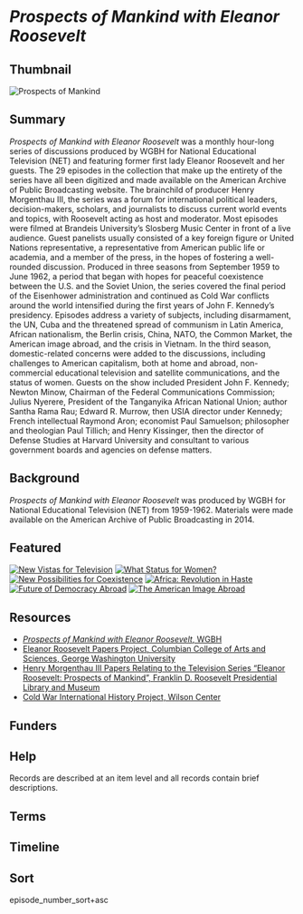 # <em>Prospects of Mankind with Eleanor Roosevelt</em>

## Thumbnail

![<em>Prospects of Mankind</em>](https://s3.amazonaws.com/americanarchive.org/special-collections/Roosevelt.jpg "Prospects of Mankind")

## Summary

<em>Prospects of Mankind with Eleanor Roosevelt</em> was a monthly hour-long series of discussions produced by WGBH for National Educational Television (NET) and featuring former first lady Eleanor Roosevelt and her guests. The 29 episodes in the collection that make up the entirety of the series have all been digitized and made available on the American Archive of Public Broadcasting website. The brainchild of producer Henry Morgenthau III, the series was a forum for international political leaders, decision-makers, scholars, and journalists to discuss current world events and topics, with Roosevelt acting as host and moderator. Most episodes were filmed at Brandeis University’s Slosberg Music Center in front of a live audience. Guest panelists usually consisted of a key foreign figure or United Nations representative, a representative from American public life or academia, and a member of the press, in the hopes of fostering a well-rounded discussion. Produced in three seasons from September 1959 to June 1962, a period that began with hopes for peaceful coexistence between the U.S. and the Soviet Union, the series covered the final period of the Eisenhower administration and continued as Cold War conflicts around the world intensified during the first years of John F. Kennedy’s presidency. Episodes address a variety of subjects, including disarmament, the UN, Cuba and the threatened spread of communism in Latin America, African nationalism, the Berlin crisis, China, NATO, the Common Market, the American image abroad, and the crisis in Vietnam. In the third season, domestic-related concerns were added to the discussions, including challenges to American capitalism, both at home and abroad, non-commercial educational television and satellite communications, and the status of women. Guests on the show included President John F. Kennedy; Newton Minow, Chairman of the Federal Communications Commission; Julius Nyerere, President of the Tanganyika African National Union; author Santha Rama Rau; Edward R. Murrow, then USIA director under Kennedy; French intellectual Raymond Aron; economist Paul Samuelson; philosopher and theologian Paul Tillich; and Henry Kissinger, then the director of Defense Studies at Harvard University and consultant to various government boards and agencies on defense matters. 

## Background

<em>Prospects of Mankind with Eleanor Roosevelt</em> was produced by WGBH for National Educational Television (NET) from 1959-1962. Materials were made available on the American Archive of Public Broadcasting in 2014.

## Featured

[![New Vistas for Television](https://s3.amazonaws.com/americanarchive.org/special-collections/cpb-aacip_15-451g1x4f-1.jpg)](/catalog/cpb-aacip-15-451g1x4f)
[![What Status for Women?](https://s3.amazonaws.com/americanarchive.org/special-collections/cpb-aacip_15-057cr5nc5k-1.jpg)](/catalog/cpb-aacip_15-057cr5nc5k)
[![New Possibilities for Coexistence](https://s3.amazonaws.com/americanarchive.org/special-collections/cpb-aacip_15-51vdnr5h-1.jpg)](/catalog/cpb-aacip_15-51vdnr5h)
[![Africa: Revolution in Haste](https://s3.amazonaws.com/americanarchive.org/special-collections/cpb-aacip_15-09w0w2sd-1.jpg)](/catalog/cpb-aacip_15-09w0w2sd)
[![Future of Democracy Abroad](https://s3.amazonaws.com/americanarchive.org/special-collections/cpb-aacip_15-21ghxcpv-1.jpg)](/catalog/cpb-aacip_15-21ghxcpv)
 [![The American Image Abroad](https://s3.amazonaws.com/americanarchive.org/special-collections/cpb-aacip_15-17crjp1w-1.jpg)](/catalog/cpb-aacip_15-17crjp1w)

## Resources

- [<em>Prospects of Mankind with Eleanor Roosevelt</em>, WGBH](https://www.pbs.org/wgbh/americanexperience/features/eleanor-prospects-mankind-eleanor-roosevelt/)
- [Eleanor Roosevelt Papers Project, Columbian College of Arts and Sciences, George Washington University](https://erpapers.columbian.gwu.edu/)
- [Henry Morgenthau III Papers Relating to the Television Series “Eleanor Roosevelt: Prospects of Mankind”, Franklin D. Roosevelt Presidential Library and Museum](http://www.fdrlibrary.marist.edu/archives/collections/franklin/index.php?p=collections/findingaid&id=158&q=&rootcontentid=120461)
- [Cold War International History Project, Wilson Center](https://www.wilsoncenter.org/program/cold-war-international-history-project)

## Funders

## Help

Records are described at an item level and all records contain brief descriptions. 

## Terms

## Timeline

## Sort

episode_number_sort+asc


